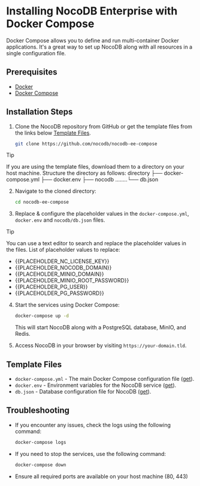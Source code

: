 # Installing NocoDB Enterprise with Docker Compose

Docker Compose allows you to define and run multi-container Docker applications. It's a great way to set up NocoDB along with all resources in a single configuration file.

## Prerequisites

- [Docker](https://www.docker.com/get-started)
- [Docker Compose](https://docs.docker.com/compose/install/)

## Installation Steps

1. Clone the NocoDB repository from GitHub or get the template files from the links below [Template Files](#template-files).

    ```bash
    git clone https://github.com/nocodb/nocodb-ee-compose
    ```

> [!TIP]
> If you are using the template files, download them to a directory on your host machine.
> Structure the directory as follows:
> directory
> ├── docker-compose.yml
> ├── docker.env
> ├── nocodb
> ........└── db.json

2. Navigate to the cloned directory:

    ```bash
    cd nocodb-ee-compose
    ```

3. Replace & configure the placeholder values in the `docker-compose.yml`, `docker.env` and `nocodb/db.json` files.

> [!TIP]
> You can use a text editor to search and replace the placeholder values in the files.
> List of placeholder values to replace:
>
> - {{PLACEHOLDER_NC_LICENSE_KEY}}
> - {{PLACEHOLDER_NOCODB_DOMAIN}}
> - {{PLACEHOLDER_MINIO_DOMAIN}}
> - {{PLACEHOLDER_MINIO_ROOT_PASSWORD}}
> - {{PLACEHOLDER_PG_USER}}
> - {{PLACEHOLDER_PG_PASSWORD}}

4. Start the services using Docker Compose:

    ```bash
    docker-compose up -d
    ```

    This will start NocoDB along with a PostgreSQL database, MinIO, and Redis.

5. Access NocoDB in your browser by visiting `https://your-domain.tld`.

## Template Files

- `docker-compose.yml` - The main Docker Compose configuration file ([get](https://raw.githubusercontent.com/nocodb/nocodb-ee-compose/refs/heads/main/docker-compose.yml)).
- `docker.env` - Environment variables for the NocoDB service ([get](https://raw.githubusercontent.com/nocodb/nocodb-ee-compose/refs/heads/main/docker.env)).
- `db.json` - Database configuration file for NocoDB ([get](https://raw.githubusercontent.com/nocodb/nocodb-ee-compose/refs/heads/main/nocodb/db.json)).

## Troubleshooting

- If you encounter any issues, check the logs using the following command:

    ```bash
    docker-compose logs
    ```
  
- If you need to stop the services, use the following command:

    ```bash
    docker-compose down
    ```
  
- Ensure all required ports are available on your host machine (80, 443)
